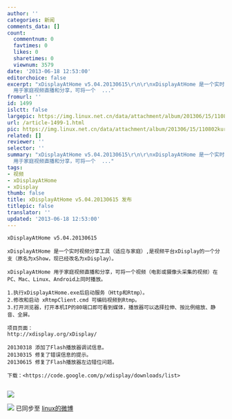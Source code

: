 ```yaml
---
author: ''
categories: 新闻
comments_data: []
count:
  commentnum: 0
  favtimes: 0
  likes: 0
  sharetimes: 0
  viewnum: 3579
date: '2013-06-18 12:53:00'
editorchoice: false
excerpt: "xDisplayAtHome v5.04.20130615\r\n\r\nxDisplayAtHome 是一个实时视频分享工具（适应与家庭）,是视频平台xDisplay的一个分支（原名为xShow，现已经改名为xDisplay）。\r\n\r\nxDisplayAtHome
  用于家庭视频直播和分享，可将一个  ..."
fromurl: ''
id: 1499
islctt: false
largepic: https://img.linux.net.cn/data/attachment/album/201306/15/110802kur811u5893dwfww.png
url: /article-1499-1.html
pic: https://img.linux.net.cn/data/attachment/album/201306/15/110802kur811u5893dwfww.png.thumb.jpg
related: []
reviewer: ''
selector: ''
summary: "xDisplayAtHome v5.04.20130615\r\n\r\nxDisplayAtHome 是一个实时视频分享工具（适应与家庭）,是视频平台xDisplay的一个分支（原名为xShow，现已经改名为xDisplay）。\r\n\r\nxDisplayAtHome
  用于家庭视频直播和分享，可将一个  ..."
tags:
- 视频
- xDisplayAtHome
- xDisplay
thumb: false
title: xDisplayAtHome v5.04.20130615 发布
titlepic: false
translator: ''
updated: '2013-06-18 12:53:00'
---
```



```
xDisplayAtHome v5.04.20130615

xDisplayAtHome 是一个实时视频分享工具（适应与家庭）,是视频平台xDisplay的一个分支（原名为xShow，现已经改名为xDisplay）。

xDisplayAtHome 用于家庭视频直播和分享，可将一个视频（电影或摄像头采集的视频）在PC、Mac、Linux、Android上同时播放。

1.执行xDisplayAtHome.exe后启动服务（Http和Rtmp）。
2.修改和启动 xRtmpClient.cmd 可编码视频到Rtmp。
3.打开浏览器，打开本机IP的80端口即可看到媒体，播放器可以选择拉伸、按比例缩放、静音、全屏。

项目页面：
http://xdisplay.org/xDisplay/

20130318 添加了Flash播放器调试信息。
20130315 修复了错误信息的提示。
20130615 修复了Flash播放器左边错位问题。

下载：<https://code.google.com/p/xdisplay/downloads/list> 
  

```

![](https://img.linux.net.cn/data/attachment/album/201306/15/110802kur811u5893dwfww.png)


![](https://img.linux.net.cn/xwb/images/bgimg/icon_logo.png) 已同步至 [linux的微博](http://weibo.com/1772191555/zBYXn4gS2)